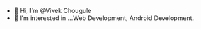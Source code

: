 - 👋 Hi, I’m @Vivek Chougule
- 👀 I’m interested in ...Web Development, Android Development.

<!---
VivekChougule/vivek4chougule is a ✨ special ✨ repository because its `README.md` (this file) appears on your GitHub profile.
You can click the Preview link to take a look at your changes.
--->
